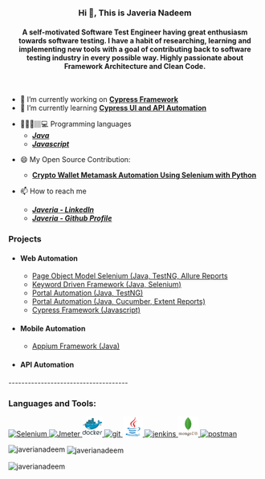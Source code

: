 <h3 align="center">
Hi 👋, This is Javeria Nadeem</h1>
<h4 align="center">A self-motivated Software Test Engineer having great enthusiasm towards software testing. I have a habit of researching, learning and implementing new tools with a goal of contributing back to software testing industry in every possible way. Highly passionate about Framework Architecture and Clean Code. </h4>
<br>


- 🔭 I’m currently working on <a href ="https://github.com/javerianadeem/CypressFramework_OpenMRS">
	<b> Cypress Framework </b> </a>
- 🌱 I’m currently learning <a href =" https://docs.cypress.io/">
	<b> Cypress UI and API Automation </b> </a>


<!-- - 👯 I’m looking to collaborate on ... -->

- 👩🏻‍💻🏽‍💻 Programming languages
	- <a href="https://github.com/javerianadeem?tab=repositories&q=&type=&language=java&sort="> <b> <i> Java </i> </b> </a>
	- <a href="https://github.com/javerianadeem?tab=repositories&q=&type=&language=javascript&sort="> <b> <i> Javascript </i> </b> </a>
<!-- 
- 🤔 I’m looking for help with ...
- 💬 Ask me about ... -->

- 😄 My Open Source Contribution: 
  - <a href ="https://github.com/javerianadeem/selenium_metamask_automation">
	<b> Crypto Wallet Metamask Automation Using Selenium with Python </b> </a>

- 📫 How to reach me

  - <a href="https://www.linkedin.com/in/javeria-nadeem/"> <b> <i> Javeria - LinkedIn </i> </b> </a>
  - <a href="https://github.com/javerianadeem"> <b> <i> Javeria - Github Profile </i> </b> </a>	

<!-- - ⚡ Fun fact: ... -->

<article>
   <h3>Projects</h3>
   <ul>
      <li>
         <h4>Web Automation</h4>
      </li>
      <ul style="list-style-type:circle">
         <li> <a href="https://github.com/javerianadeem/page-object-model-selenium">Page Object Model Selenium (Java, TestNG, Allure Reports</a> </li>
         <li> <a href="https://github.com/javerianadeem/KeywordDrivenFramework-OpenMRS">Keyword Driven Framework (Java, Selenium)</a> </li>
         <li> <a href="https://github.com/javerianadeem/portal-automation-testng/tree/master">Portal Automation (Java, TestNG)</a> </li>
         <li> <a href="https://github.com/javerianadeem/portal-automation-bdd/tree/master">Portal Automation (Java, Cucumber, Extent Reports) </a> </li>
         <li> <a href="https://github.com/javerianadeem/CypressFramework_OpenMRS">Cypress Framework (Javascript) </a> </li>
      </ul>
   </ul>
   <ul>
      <li>
         <h4>Mobile Automation</h4>
      </li>
      <ul style="list-style-type:circle">
         <li> <a target="_blank" href="https://github.com/rajatt95/MasterAppiumFramework">Appium Framework (Java)</a> </li>
      </ul>
   </ul>
   <ul>
   <li>
      <h4>API Automation</h4>
   </li>
</article>
-------------------------------------
<h3 align="left">Languages and Tools:</h3>
<p align="left"> <a href="https://www.selenium.dev" target="_blank" rel="noreferrer"> <img src="https://cdn.jsdelivr.net/gh/devicons/devicon/icons/selenium/selenium-original.svg" alt="Selenium" width="40" height="40"/> </a> <a href="https://jmeter.apache.org/" target="_blank" rel="noreferrer"> <img src="https://cdn.jsdelivr.net/gh/devicons/devicon/icons/apache/apache-original-wordmark.svg" alt="Jmeter" width="40" height="40"/> </a> <a href="https://www.docker.com/" target="_blank" rel="noreferrer"> <img src="https://raw.githubusercontent.com/devicons/devicon/master/icons/docker/docker-original-wordmark.svg" alt="docker" width="40" height="40"/> </a> <a href="https://git-scm.com/" target="_blank" rel="noreferrer"> <img src="https://www.vectorlogo.zone/logos/git-scm/git-scm-icon.svg" alt="git" width="40" height="40"/> </a> <a href="https://www.java.com" target="_blank" rel="noreferrer"> <img src="https://raw.githubusercontent.com/devicons/devicon/master/icons/java/java-original.svg" alt="java" width="40" height="40"/> </a> <a href="https://www.jenkins.io" target="_blank" rel="noreferrer"> <img src="https://www.vectorlogo.zone/logos/jenkins/jenkins-icon.svg" alt="jenkins" width="40" height="40"/> </a> <a href="https://www.mongodb.com/" target="_blank" rel="noreferrer"> <img src="https://raw.githubusercontent.com/devicons/devicon/master/icons/mongodb/mongodb-original-wordmark.svg" alt="mongodb" width="40" height="40"/> </a>  <a href="https://postman.com" target="_blank" rel="noreferrer"> <img src="https://www.vectorlogo.zone/logos/getpostman/getpostman-icon.svg" alt="postman" width="40" height="40"/> </a>  </p>
<p><img align="left" src="https://github-readme-stats.vercel.app/api/top-langs?username=javerianadeem&show_icons=true&locale=en&layout=compact" alt="javerianadeem" /></p>
<p>&nbsp;<img align="center" src="https://github-readme-stats.vercel.app/api?username=javerianadeem&show_icons=true&locale=en" alt="javerianadeem" /></p>
<p><img align="center" src="https://github-readme-streak-stats.herokuapp.com/?user=javerianadeem&" alt="javerianadeem" /></p>

